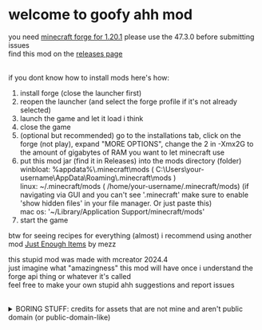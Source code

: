 # welcome to goofy ahh mod
you need [minecraft forge for 1.20.1](https://files.minecraftforge.net/net/minecraftforge/forge/index_1.20.1.html) please use the 47.3.0 before submitting issues<br>
find this mod on the [releases page](https://github.com/gonna-give-you-u/goofy-ahh-mod/releases)<br><br>

if you dont know how to install mods here's how:<br>
1. install forge (close the launcher first)
2. reopen the launcher (and select the forge profile if it's not already selected)
3. launch the game and let it load i think
4. close the game
5. (optional but recommended) go to the installations tab, click on the forge (not play), expand "MORE OPTIONS", change the 2 in -Xmx2G to the amount of gigabytes of RAM you want to let minecraft use
6. put this mod jar (find it in Releases) into the mods directory (folder)<br>
   winbloat: %appdata%\\.minecraft\mods ( C:\Users\your-username\AppData\Roaming\\.minecraft\mods )<br>
   linux: \~/.minecraft/mods ( /home/your-username/.minecraft/mods) (if navigating via GUI and you can't see '.minecraft' make sure to enable 'show hidden files' in your file manager. Or just paste this)<br>
   mac os: '\~/Library/Application Support/minecraft/mods'
7. start the game

btw for seeing recipes for everything (almost) i recommend using another mod [Just Enough Items](https://modrinth.com/mod/jei) by mezz

this stupid mod was made with mcreator 2024.4<br>
just imagine what "amazingness" this mod will have once i understand the forge api thing or whatever it's called<br>
feel free to make your own stupid ahh suggestions and report issues<br>
<br>
<details>
  <summary>BORING STUFF: credits for assets that are not mine and aren't public domain (or public-domain-like)</summary>
  assets are in src/main/resources/assets/poop<br>
  textures/block:<br>
    ios_poop_huiwenzi.png, hardpoop.png: this Pile of Poo huiwenzi glyph style belongs to Apple Inc.<br>
    skibidi_toilet.png: Skibidi Toilet belongs to Dafuq!?Boom!<br>
  textures/item:<br>
    debian-openlogo.svg.png: the Debian logo belongs to Debian<br>
    ios_poop_huiwenzi.png: the same Pile of Poo huiwenzi glyth that belongs to Apple Inc.<br>
    latest-860451816.png: modified variant of a vanilla Minecraft asset (item texture of Lightning Rod). Minecraft is property of Mojang AB<br>
    rei.png: texture prior to 2025.02.02 originally by アボガド6. 足立レイ (Adachi Rei) is property of 合同会社メカニカルガール. Texture after 2025-02-02 is from their website<br>
    steel.png: modified variant of a vanilla Minecraft asset (item texture of Flint and Steel). Minecraft is property of Mojang AB<br>
    uno_reverse_card.png: UNO was originally developed by Merle Robbins and is currently published by Mattel<br>
  textures/entities:<br>
    pooper.png: modified variant of a vanilla Minecraft asset (entity texture of Creeper). Minecraft is property of Mojang AB<br>
  textures:<br>
    saness.png: saness is a parody variant, of Sans from Undertale. said parody is Underpants by Sr Pelo. Undertale is property of Toby Fox, the artist of Undertale is Temmie Chang<br>
  <br>
   sounds/skibiditoilet.ogg: is a mashup of "Give It to Me" by Timbaland and "Dom Dom Yes Yes" by Biser King. this mashup features in Dafuq!?Boom!'s Skibidi Toilet series<br>
   sounds/poopsportsmusic.ogg: from [this YouTube video uploaded by Yoshibyte](https://www.youtube.com/watch?v=SJs204ufnpU)

   i guess some of these assets above are probably under cc and some maybe a bit different idk
   if you want me to remove an asset let me know and ill change it to something else
  I hope i didn't miss anything (let me know if i did)
</details>
